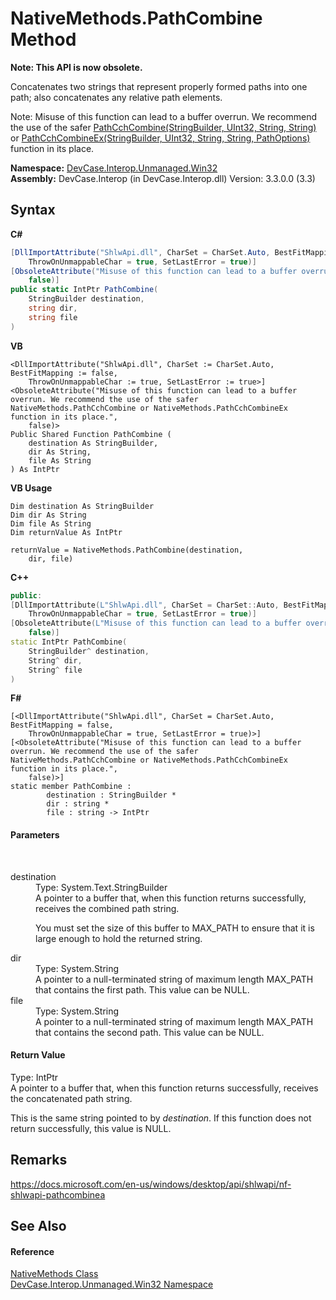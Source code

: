 # NativeMethods.PathCombine Method 
 

**Note: This API is now obsolete.**

Concatenates two strings that represent properly formed paths into one path; also concatenates any relative path elements. 

 Note: Misuse of this function can lead to a buffer overrun. We recommend the use of the safer <a href="M_DevCase_Interop_Unmanaged_Win32_NativeMethods_PathCchCombine">PathCchCombine(StringBuilder, UInt32, String, String)</a> or <a href="M_DevCase_Interop_Unmanaged_Win32_NativeMethods_PathCchCombineEx">PathCchCombineEx(StringBuilder, UInt32, String, String, PathOptions)</a> function in its place.

**Namespace:**&nbsp;<a href="N_DevCase_Interop_Unmanaged_Win32">DevCase.Interop.Unmanaged.Win32</a><br />**Assembly:**&nbsp;DevCase.Interop (in DevCase.Interop.dll) Version: 3.3.0.0 (3.3)

## Syntax

**C#**<br />
``` C#
[DllImportAttribute("ShlwApi.dll", CharSet = CharSet.Auto, BestFitMapping = false, 
	ThrowOnUnmappableChar = true, SetLastError = true)]
[ObsoleteAttribute("Misuse of this function can lead to a buffer overrun. We recommend the use of the safer NativeMethods.PathCchCombine or NativeMethods.PathCchCombineEx function in its place.", 
	false)]
public static IntPtr PathCombine(
	StringBuilder destination,
	string dir,
	string file
)
```

**VB**<br />
``` VB
<DllImportAttribute("ShlwApi.dll", CharSet := CharSet.Auto, BestFitMapping := false, 
	ThrowOnUnmappableChar := true, SetLastError := true>]
<ObsoleteAttribute("Misuse of this function can lead to a buffer overrun. We recommend the use of the safer NativeMethods.PathCchCombine or NativeMethods.PathCchCombineEx function in its place.", 
	false)>
Public Shared Function PathCombine ( 
	destination As StringBuilder,
	dir As String,
	file As String
) As IntPtr
```

**VB Usage**<br />
``` VB Usage
Dim destination As StringBuilder
Dim dir As String
Dim file As String
Dim returnValue As IntPtr

returnValue = NativeMethods.PathCombine(destination, 
	dir, file)
```

**C++**<br />
``` C++
public:
[DllImportAttribute(L"ShlwApi.dll", CharSet = CharSet::Auto, BestFitMapping = false, 
	ThrowOnUnmappableChar = true, SetLastError = true)]
[ObsoleteAttribute(L"Misuse of this function can lead to a buffer overrun. We recommend the use of the safer NativeMethods.PathCchCombine or NativeMethods.PathCchCombineEx function in its place.", 
	false)]
static IntPtr PathCombine(
	StringBuilder^ destination, 
	String^ dir, 
	String^ file
)
```

**F#**<br />
``` F#
[<DllImportAttribute("ShlwApi.dll", CharSet = CharSet.Auto, BestFitMapping = false, 
	ThrowOnUnmappableChar = true, SetLastError = true)>]
[<ObsoleteAttribute("Misuse of this function can lead to a buffer overrun. We recommend the use of the safer NativeMethods.PathCchCombine or NativeMethods.PathCchCombineEx function in its place.", 
	false)>]
static member PathCombine : 
        destination : StringBuilder * 
        dir : string * 
        file : string -> IntPtr 

```


#### Parameters
&nbsp;<dl><dt>destination</dt><dd>Type: System.Text.StringBuilder<br />A pointer to a buffer that, when this function returns successfully, receives the combined path string. 

 You must set the size of this buffer to MAX_PATH to ensure that it is large enough to hold the returned string.</dd><dt>dir</dt><dd>Type: System.String<br />A pointer to a null-terminated string of maximum length MAX_PATH that contains the first path. This value can be NULL.</dd><dt>file</dt><dd>Type: System.String<br />A pointer to a null-terminated string of maximum length MAX_PATH that contains the second path. This value can be NULL.</dd></dl>

#### Return Value
Type: IntPtr<br />A pointer to a buffer that, when this function returns successfully, receives the concatenated path string. 

 This is the same string pointed to by *destination*. If this function does not return successfully, this value is NULL.

## Remarks
<a href="https://docs.microsoft.com/en-us/windows/desktop/api/shlwapi/nf-shlwapi-pathcombinea" target="_blank">https://docs.microsoft.com/en-us/windows/desktop/api/shlwapi/nf-shlwapi-pathcombinea</a>

## See Also


#### Reference
<a href="T_DevCase_Interop_Unmanaged_Win32_NativeMethods">NativeMethods Class</a><br /><a href="N_DevCase_Interop_Unmanaged_Win32">DevCase.Interop.Unmanaged.Win32 Namespace</a><br />